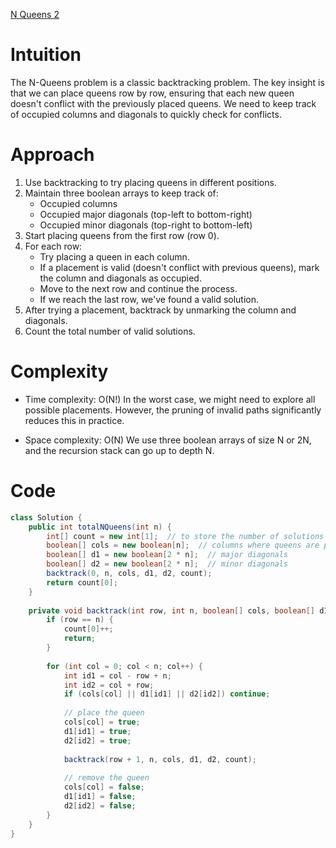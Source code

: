 [N Queens 2](https://leetcode.com/problems/n-queens-ii)

# Intuition
The N-Queens problem is a classic backtracking problem. The key insight is that we can place queens row by row, ensuring that each new queen doesn't conflict with the previously placed queens. We need to keep track of occupied columns and diagonals to quickly check for conflicts.

# Approach
1. Use backtracking to try placing queens in different positions.
2. Maintain three boolean arrays to keep track of:
   - Occupied columns
   - Occupied major diagonals (top-left to bottom-right)
   - Occupied minor diagonals (top-right to bottom-left)
3. Start placing queens from the first row (row 0).
4. For each row:
   - Try placing a queen in each column.
   - If a placement is valid (doesn't conflict with previous queens), mark the column and diagonals as occupied.
   - Move to the next row and continue the process.
   - If we reach the last row, we've found a valid solution.
5. After trying a placement, backtrack by unmarking the column and diagonals.
6. Count the total number of valid solutions.

# Complexity
- Time complexity: O(N!)
In the worst case, we might need to explore all possible placements. However, the pruning of invalid paths significantly reduces this in practice.

- Space complexity: O(N)
We use three boolean arrays of size N or 2N, and the recursion stack can go up to depth N.

# Code
```java
class Solution {
    public int totalNQueens(int n) {
        int[] count = new int[1];  // to store the number of solutions
        boolean[] cols = new boolean[n];  // columns where queens are placed
        boolean[] d1 = new boolean[2 * n];  // major diagonals
        boolean[] d2 = new boolean[2 * n];  // minor diagonals
        backtrack(0, n, cols, d1, d2, count);
        return count[0];
    }
    
    private void backtrack(int row, int n, boolean[] cols, boolean[] d1, boolean[] d2, int[] count) {
        if (row == n) {
            count[0]++;
            return;
        }
        
        for (int col = 0; col < n; col++) {
            int id1 = col - row + n;
            int id2 = col + row;
            if (cols[col] || d1[id1] || d2[id2]) continue;
            
            // place the queen
            cols[col] = true;
            d1[id1] = true;
            d2[id2] = true;
            
            backtrack(row + 1, n, cols, d1, d2, count);
            
            // remove the queen
            cols[col] = false;
            d1[id1] = false;
            d2[id2] = false;
        }
    }
}
```